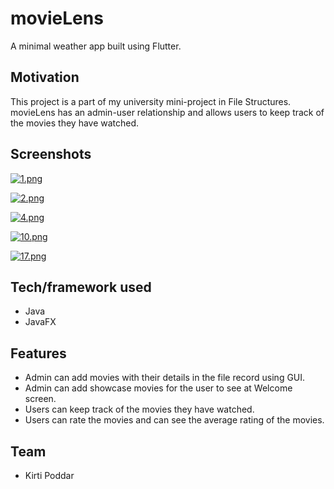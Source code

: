 # movieLens

A minimal weather app built using Flutter.

## Motivation

This project is a part of my university mini-project in File Structures. movieLens has an admin-user relationship and allows users to keep track of the movies they have watched.

## Screenshots

[![1.png](https://i.postimg.cc/JnRtsV35/1.png)](https://postimg.cc/JydRFF2s)

[![2.png](https://i.postimg.cc/j5qds6K8/2.png)](https://postimg.cc/wtPd2m1J)

[![4.png](https://i.postimg.cc/J0GrX1sZ/4.png)](https://postimg.cc/8fggQgBz)

[![10.png](https://i.postimg.cc/4yqJbrcM/10.png)](https://postimg.cc/vx7FG23L)

[![17.png](https://i.postimg.cc/43sX5vKJ/17.png)](https://postimg.cc/HrvGWy4K)

## Tech/framework used

  - Java
  - JavaFX
  
## Features

  - Admin can add movies with their details in the file record using GUI.
  - Admin can add showcase movies for the user to see at Welcome screen.
  - Users can keep track of the movies they have watched.
  - Users can rate the movies and can see the average rating of the movies.
  
## Team

- Kirti Poddar
